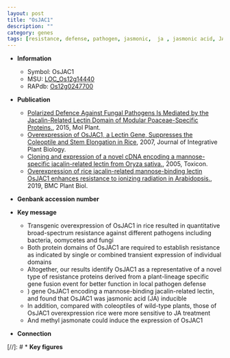 ```yaml
---
layout: post
title: "OsJAC1"
description: ""
category: genes
tags: [resistance, defense, pathogen, jasmonic,  ja , jasmonic acid, JA, jasmonate, methyl jasmonate]
---
```


* **Information**  
    + Symbol: OsJAC1  
    + MSU: [LOC_Os12g14440](http://rice.plantbiology.msu.edu/cgi-bin/ORF_infopage.cgi?orf=LOC_Os12g14440)  
    + RAPdb: [Os12g0247700](http://rapdb.dna.affrc.go.jp/viewer/gbrowse_details/irgsp1?name=Os12g0247700)  

* **Publication**  
    + [Polarized Defence Against Fungal Pathogens Is Mediated by the Jacalin-Related Lectin Domain of Modular Poaceae-Specific Proteins.](http://www.ncbi.nlm.nih.gov/pubmed?term=Polarized+Defence+Against+Fungal+Pathogens+Is+Mediated+by+the+Jacalin-Related+Lectin+Domain+of+Modular+Poaceae-Specific+Proteins.%5BTitle%5D), 2015, Mol Plant.
    + [Overexpression of OsJAC1, a Lectin Gene, Suppresses the Coleoptile and Stem Elongation in Rice](http://www.ncbi.nlm.nih.gov/pubmed?term=Overexpression+of+OsJAC1,+a+Lectin+Gene,+Suppresses+the+Coleoptile+and+Stem+Elongation+in+Rice%5BTitle%5D), 2007, Journal of Integrative Plant Biology.
    + [Cloning and expression of a novel cDNA encoding a mannose-specific jacalin-related lectin from Oryza sativa.](http://www.ncbi.nlm.nih.gov/pubmed?term=Cloning+and+expression+of+a+novel+cDNA+encoding+a+mannose-specific+jacalin-related+lectin+from+Oryza+sativa.%5BTitle%5D), 2005, Toxicon.
    + [Overexpression of rice jacalin-related mannose-binding lectin OsJAC1 enhances resistance to ionizing radiation in Arabidopsis.](http://www.ncbi.nlm.nih.gov/pubmed?term=Overexpression+of+rice+jacalin-related+mannose-binding+lectin+OsJAC1+enhances+resistance+to+ionizing+radiation+in+Arabidopsis.%5BTitle%5D), 2019, BMC Plant Biol.

* **Genbank accession number**  

* **Key message**  
    + Transgenic overexpression of OsJAC1 in rice resulted in quantitative broad-spectrum resistance against different pathogens including bacteria, oomycetes and fungi
    + Both protein domains of OsJAC1 are required to establish resistance as indicated by single or combined transient expression of individual domains
    + Altogether, our results identify OsJAC1 as a representative of a novel type of resistance proteins derived from a plant-lineage specific gene fusion event for better function in local pathogen defense
    + ) gene OsJAC1 encoding a mannose-binding jacalin-related lectin, and found that OsJAC1 was jasmonic acid (JA) inducible
    + In addition, compared with coleoptiles of wild-type plants, those of OsJAC1 overexpression rice were more sensitive to JA treatment
    + And methyl jasmonate could induce the expression of OsJAC1

* **Connection**  

[//]: # * **Key figures**  


